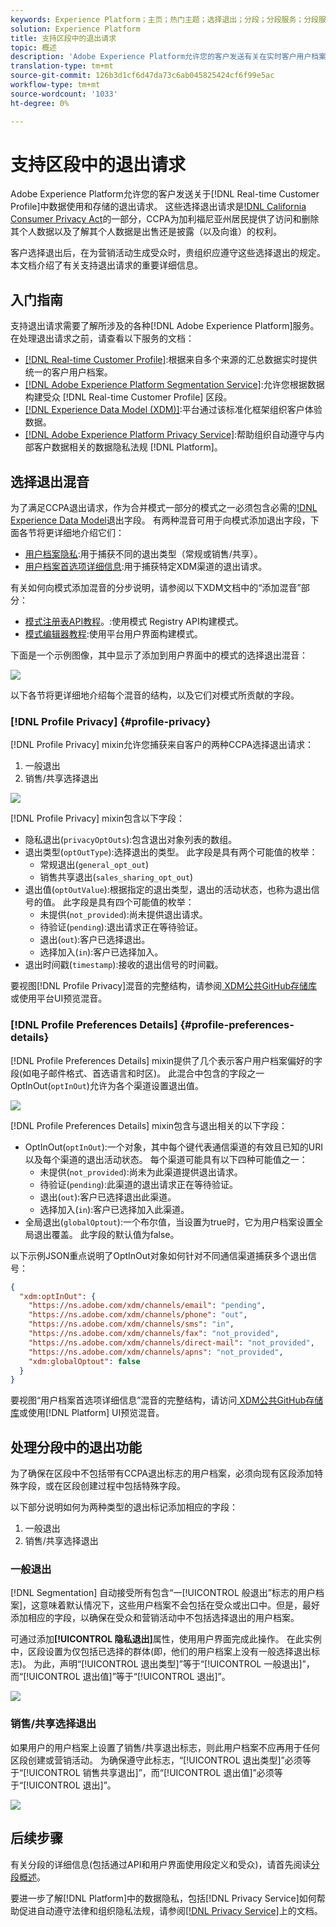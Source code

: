 ```yaml
---
keywords: Experience Platform；主页；热门主题；选择退出；分段；分段服务；分段服务；荣誉退出；选择退出选择退出；选择退出；
solution: Experience Platform
title: 支持区段中的退出请求
topic: 概述
description: 'Adobe Experience Platform允许您的客户发送有关在实时客户用户档案中使用和存储其数据的选择退出请求]。 这些选择退出请求是加利福尼亚消费者隐私法(CCPA)的一部分，CCPA为加州居民提供访问和删除其个人数据以及了解其个人数据是出售还是披露（以及向谁）的权利。 '
translation-type: tm+mt
source-git-commit: 126b3d1cf6d47da73c6ab045825424cf6f99e5ac
workflow-type: tm+mt
source-wordcount: '1033'
ht-degree: 0%

---
```



# 支持区段中的退出请求

Adobe Experience Platform允许您的客户发送关于[!DNL Real-time Customer Profile]中数据使用和存储的退出请求。 这些选择退出请求是[!DNL California Consumer Privacy Act](CCPA)的一部分，CCPA为加利福尼亚州居民提供了访问和删除其个人数据以及了解其个人数据是出售还是披露（以及向谁）的权利。

客户选择退出后，在为营销活动生成受众时，贵组织应遵守这些选择退出的规定。 本文档介绍了有关支持退出请求的重要详细信息。

## 入门指南

支持退出请求需要了解所涉及的各种[!DNL Adobe Experience Platform]服务。 在处理退出请求之前，请查看以下服务的文档：

- [[!DNL Real-time Customer Profile]](../profile/home.md):根据来自多个来源的汇总数据实时提供统一的客户用户档案。
- [[!DNL Adobe Experience Platform Segmentation Service]](./home.md):允许您根据数据构建受众 [!DNL Real-time Customer Profile] 区段。
- [[!DNL Experience Data Model (XDM)]](../xdm/home.md):平台通过该标准化框架组织客户体验数据。
- [[!DNL Adobe Experience Platform Privacy Service]](../privacy-service/home.md):帮助组织自动遵守与内部客户数据相关的数据隐私法规 [!DNL Platform]。

## 选择退出混音

为了满足CCPA退出请求，作为合并模式一部分的模式之一必须包含必需的[!DNL Experience Data Model](XDM)退出字段。 有两种混音可用于向模式添加退出字段，下面各节将更详细地介绍它们：

- [用户档案隐私](#profile-privacy):用于捕获不同的退出类型（常规或销售/共享）。
- [用户档案首选项详细信息](#profile-preferences-details):用于捕获特定XDM渠道的退出请求。

有关如何向模式添加混音的分步说明，请参阅以下XDM文档中的“添加混音”部分：
- [模式注册表API教程](../xdm/api/getting-started.md)。:使用模式 Registry API构建模式。
- [模式编辑器教程](../xdm/tutorials/create-schema-ui.md):使用平台用户界面构建模式。

下面是一个示例图像，其中显示了添加到用户界面中的模式的选择退出混音：

![](images/opt-outs/opt-out-mixins-user-interface.png)

以下各节将更详细地介绍每个混音的结构，以及它们对模式所贡献的字段。

### [!DNL Profile Privacy] {#profile-privacy}

[!DNL Profile Privacy] mixin允许您捕获来自客户的两种CCPA选择退出请求：

1. 一般退出
2. 销售/共享选择退出

![](images/opt-outs/profile-privacy.png)

[!DNL Profile Privacy] mixin包含以下字段：

- 隐私退出(`privacyOptOuts`):包含退出对象列表的数组。
- 退出类型(`optOutType`):选择退出的类型。 此字段是具有两个可能值的枚举：
   - 常规退出(`general_opt_out`)
   - 销售共享退出(`sales_sharing_opt_out`)
- 退出值(`optOutValue`):根据指定的退出类型，退出的活动状态，也称为退出信号的值。 此字段是具有四个可能值的枚举：
   - 未提供(`not_provided`):尚未提供退出请求。
   - 待验证(`pending`):退出请求正在等待验证。
   - 退出(`out`):客户已选择退出。
   - 选择加入(`in`):客户已选择加入。
- 退出时间戳(`timestamp`):接收的退出信号的时间戳。

要视图[!DNL Profile Privacy]混音的完整结构，请参阅[ XDM公共GitHub存储库](https://github.com/adobe/xdm/blob/master/schemas/context/profile-privacy.schema.json)或使用平台UI预览混音。

### [!DNL Profile Preferences Details] {#profile-preferences-details}

[!DNL Profile Preferences Details] mixin提供了几个表示客户用户档案偏好的字段(如电子邮件格式、首选语言和时区)。 此混合中包含的字段之一OptInOut(`optInOut`)允许为各个渠道设置退出值。

![](images/opt-outs/profile-preferences-details.png)

[!DNL Profile Preferences Details] mixin包含与退出相关的以下字段：

- OptInOut(`optInOut`):一个对象，其中每个键代表通信渠道的有效且已知的URI以及每个渠道的退出活动状态。 每个渠道可能具有以下四种可能值之一：
   - 未提供(`not_provided`):尚未为此渠道提供退出请求。
   - 待验证(`pending`):此渠道的退出请求正在等待验证。
   - 退出(`out`):客户已选择退出此渠道。
   - 选择加入(`in`):客户已选择加入此渠道。
- 全局退出(`globalOptout`):一个布尔值，当设置为true时，它为用户档案设置全局退出覆盖。 此字段的默认值为false。

以下示例JSON重点说明了OptInOut对象如何针对不同通信渠道捕获多个退出信号：

```json
{
  "xdm:optInOut": {
    "https://ns.adobe.com/xdm/channels/email": "pending",
    "https://ns.adobe.com/xdm/channels/phone": "out",
    "https://ns.adobe.com/xdm/channels/sms": "in",
    "https://ns.adobe.com/xdm/channels/fax": "not_provided",
    "https://ns.adobe.com/xdm/channels/direct-mail": "not_provided",
    "https://ns.adobe.com/xdm/channels/apns": "not_provided",
    "xdm:globalOptout": false
  }
}
```

要视图“用户档案首选项详细信息”混音的完整结构，请访问[ XDM公共GitHub存储库](https://github.com/adobe/xdm/blob/master/schemas/context/profile-preferences-details.schema.json)或使用[!DNL Platform] UI预览混音。

## 处理分段中的退出功能

为了确保在区段中不包括带有CCPA退出标志的用户档案，必须向现有区段添加特殊字段，或在区段创建过程中包括特殊字段。

以下部分说明如何为两种类型的退出标记添加相应的字段：
1. 一般退出
2. 销售/共享选择退出

### 一般退出

[!DNL Segmentation] 自动接受所有包含“一[!UICONTROL 般退出”标志的用户档案]，这意味着默认情况下，这些用户档案不会包括在受众或出口中。但是，最好添加相应的字段，以确保在受众和营销活动中不包括选择退出的用户档案。

可通过添加&#x200B;**[!UICONTROL 隐私退出]**&#x200B;属性，使用用户界面完成此操作。 在此实例中，区段设置为仅包括已选择的群体(即，他们的用户档案上没有一般选择退出标志)。 为此，声明“[!UICONTROL 退出类型]”等于“[!UICONTROL 一般退出]”，而“[!UICONTROL 退出值]”等于“[!UICONTROL 退出]”。

![](images/opt-outs/segment-general-opt-out.png)

### 销售/共享选择退出

如果用户的用户档案上设置了销售/共享退出标志，则此用户档案不应再用于任何区段创建或营销活动。 为确保遵守此标志，“[!UICONTROL 退出类型]”必须等于“[!UICONTROL 销售共享退出]”，而“[!UICONTROL 退出值]”必须等于“[!UICONTROL 退出]”。

![](images/opt-outs/segment-sales-sharing-opt-out.png)

<!-- ### Overriding default exclusions

In some instances, such as building a segment of people who have opted out, it may be necessary to override the default exclusion of opted-out profiles. This override can be done via the API or in the Segment Builder user interface. -->

## 后续步骤

有关分段的详细信息(包括通过API和用户界面使用段定义和受众)，请首先阅读[分段概述](./home.md)。

要进一步了解[!DNL Platform]中的数据隐私，包括[!DNL Privacy Service]如何帮助促进自动遵守法律和组织隐私法规，请参阅[[!DNL Privacy Service]](../privacy-service/home.md)上的文档。
